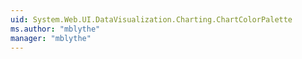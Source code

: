 ```yaml
---
uid: System.Web.UI.DataVisualization.Charting.ChartColorPalette
ms.author: "mblythe"
manager: "mblythe"
---
```

